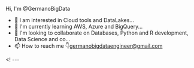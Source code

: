 
Hi, I'm @GermanoBigData
- 👀 I am interested in Cloud tools and DataLakes...
- 🌱 I'm currently learning AWS, Azure and BigQuery...
- 💞️ I'm looking to collaborate on Databases, Python and R development, Data Science and co...
- 📫 How to reach me 👇germanobigdataengineer@gmail.com

<! ---

<!---
GermanoBigData/GermanoBigData is a ✨ special ✨ repository because its `README.md` (this file) appears on your GitHub profile.
You can click the Preview link to take a look at your changes.
--->
